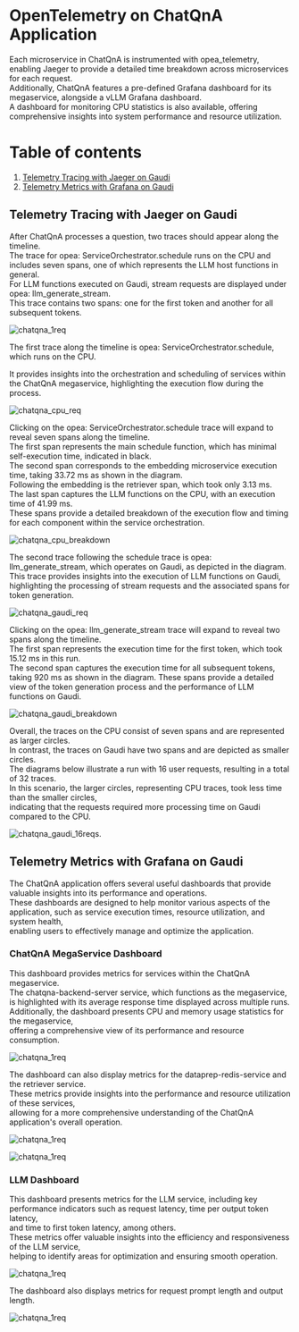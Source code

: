 # OpenTelemetry on ChatQnA Application

Each microservice in ChatQnA is instrumented with opea_telemetry, enabling Jaeger to provide a detailed time breakdown across microservices for each request.  
Additionally, ChatQnA features a pre-defined Grafana dashboard for its megaservice, alongside a vLLM Grafana dashboard.  
A dashboard for monitoring CPU statistics is also available, offering comprehensive insights into system performance and resource utilization.  

# Table of contents

1. [Telemetry Tracing with Jaeger on Gaudi](#telemetry-tracing-with-jaeger-on-gaudi)
2. [Telemetry Metrics with Grafana on Gaudi](#telemetry-metrics-with-grafana-on-gaudi)


## Telemetry Tracing with Jaeger on Gaudi

After ChatQnA processes a question, two traces should appear along the timeline.  
The trace for opea: ServiceOrchestrator.schedule runs on the CPU and includes seven spans, one of which represents the LLM host functions in general.  
For LLM functions executed on Gaudi, stream requests are displayed under opea: llm_generate_stream.  
This trace contains two spans: one for the first token and another for all subsequent tokens. 

![chatqna_1req](../assets/jaeger_ui_opea_chatqna_1req.png)

The first trace along the timeline is opea: ServiceOrchestrator.schedule, which runs on the CPU. 

It provides insights into the orchestration and scheduling of services within the ChatQnA megaservice, highlighting the execution flow during the process.


![chatqna_cpu_req](../assets/jaeger_ui_opea_chatqna_req_cpu.png)

Clicking on the opea: ServiceOrchestrator.schedule trace will expand to reveal seven spans along the timeline.  
The first span represents the main schedule function, which has minimal self-execution time, indicated in black.   
The second span corresponds to the embedding microservice execution time, taking 33.72 ms as shown in the diagram.  
Following the embedding is the retriever span, which took only 3.13 ms.  
The last span captures the LLM functions on the CPU, with an execution time of 41.99 ms.  
These spans provide a detailed breakdown of the execution flow and timing for each component within the service orchestration.  

![chatqna_cpu_breakdown](../assets/jaeger_ui_opea_chatqna_cpu_breakdown.png)

The second trace following the schedule trace is opea: llm_generate_stream, which operates on Gaudi, as depicted in the diagram.  
This trace provides insights into the execution of LLM functions on Gaudi,  
highlighting the processing of stream requests and the associated spans for token generation. 

![chatqna_gaudi_req](../assets/jaeger_ui_opea_chatqna_req_gaudi.png)

Clicking on the opea: llm_generate_stream trace will expand to reveal two spans along the timeline.  
The first span represents the execution time for the first token, which took 15.12 ms in this run.  
The second span captures the execution time for all subsequent tokens, taking 920 ms as shown in the diagram. 
These spans provide a detailed view of the token generation process and the performance of LLM functions on Gaudi.

![chatqna_gaudi_breakdown](../assets/jaeger_ui_opea_chatqna_req_breakdown_2.png)

Overall, the traces on the CPU consist of seven spans and are represented as larger circles.   
In contrast, the traces on Gaudi have two spans and are depicted as smaller circles.   
The diagrams below illustrate a run with 16 user requests, resulting in a total of 32 traces.  
In this scenario, the larger circles, representing CPU traces, took less time than the smaller circles,  
indicating that the requests required more processing time on Gaudi compared to the CPU. 

![chatqna_gaudi_16reqs](../assets/chatqna_16reqs.png).

## Telemetry Metrics with Grafana on Gaudi

The ChatQnA application offers several useful dashboards that provide valuable insights into its performance and operations.  
These dashboards are designed to help monitor various aspects of the application, such as service execution times, resource utilization, and system health,  
enabling users to effectively manage and optimize the application.  

### ChatQnA MegaService Dashboard

This dashboard provides metrics for services within the ChatQnA megaservice.  
The chatqna-backend-server service, which functions as the megaservice,  
is highlighted with its average response time displayed across multiple runs.   
Additionally, the dashboard presents CPU and memory usage statistics for the megaservice,   
offering a comprehensive view of its performance and resource consumption.  

![chatqna_1req](../assets/Grafana_chatqna_backend_server_1.png)

The dashboard can also display metrics for the dataprep-redis-service and the retriever service.  
These metrics provide insights into the performance and resource utilization of these services,  
allowing for a more comprehensive understanding of the ChatQnA application's overall operation. 

![chatqna_1req](../assets/Grafana_chatqna_dataprep.png)

![chatqna_1req](../assets/Grafana_chatqna_retriever.png)

### LLM Dashboard

This dashboard presents metrics for the LLM service, including key performance indicators such as request latency, time per output token latency,   
and time to first token latency, among others.  
These metrics offer valuable insights into the efficiency and responsiveness of the LLM service,   
helping to identify areas for optimization and ensuring smooth operation.  

![chatqna_1req](../assets/Grafana_vLLM.png)

The dashboard also displays metrics for request prompt length and output length. 

![chatqna_1req](../assets/Grafana_vLLM_2.png)
